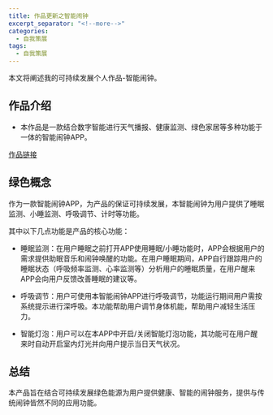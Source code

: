 ```yaml
---
title: 作品更新之智能闹钟
excerpt_separator: "<!--more-->"
categories:
  - 自我策展
tags:
  - 自我策展
---
```


本文将阐述我的可持续发展个人作品-智能闹钟。

<!--more-->

## 作品介绍

- 本作品是一款结合数字智能进行天气播报、健康监测、绿色家居等多种功能于一体的智能闹钟APP。

[作品链接](https://m.iqiyi.com/v_19rr9m4c7c.html?vfm=2008_aldbd&fv=p_02_01)

## 绿色概念

作为一款智能闹钟APP，为产品的保证可持续发展，本智能闹钟为用户提供了睡眠监测、小睡监测、呼吸调节、计时等功能。

其中以下几点功能是产品的核心功能：

- 睡眠监测：在用户睡眠之前打开APP使用睡眠/小睡功能时，APP会根据用户的需求提供助眠音乐和闹钟唤醒的功能。在用户睡眠期间，APP自行跟踪用户的睡眠状态（呼吸频率监测、心率监测等）分析用户的睡眠质量，在用户醒来APP会向用户反馈改善睡眠的建议等。

- 呼吸调节：用户可使用本智能闹钟APP进行呼吸调节，功能运行期间用户需按系统提示进行深呼吸。本功能帮助用户调节身体机能，帮助用户减轻生活压力。

- 智能灯泡：用户可以在本APP中开启/关闭智能灯泡功能，其功能可在用户醒来时自动开启室内灯光并向用户提示当日天气状况。

## 总结

本产品旨在结合可持续发展绿色能源为用户提供健康、智能的闹钟服务，提供与传统闹钟皆然不同的应用功能。